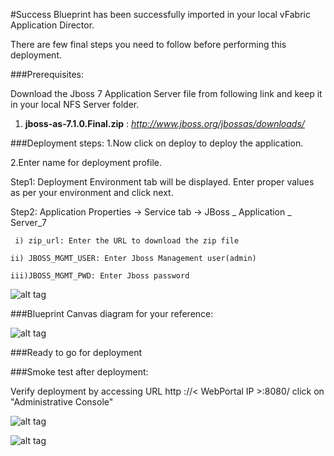 #Success
Blueprint has been successfully imported in your local vFabric Application Director. 

There are few final steps you need to follow before performing this deployment.

###Prerequisites:

Download the Jboss 7 Application Server file from following link and keep it in your local NFS Server folder.

1. **jboss-as-7.1.0.Final.zip** : 
    *http://www.jboss.org/jbossas/downloads/*


###Deployment steps:
1.Now click on deploy to deploy the application.

2.Enter name for deployment profile.

Step1: Deployment Environment tab will be displayed. Enter proper values as per your environment and click next.


Step2: Application Properties -> Service tab -> JBoss _ Application _ Server_7

  	 i) zip_url: Enter the URL to download the zip file 
 
    ii) JBOSS_MGMT_USER: Enter Jboss Management user(admin)  

    iii)JBOSS_MGMT_PWD: Enter Jboss password

![alt tag](https://raw.github.com/vmware-applicationdirector/solutions-import-beta/JBoss-Application-Server7-Service-50/Service-Property-Jboss.png)


###Blueprint Canvas diagram for your reference: 

![alt tag](https://raw.github.com/vmware-applicationdirector/solutions-import-beta/JBoss-Application-Server7-Service-50/JBoss-Application-Server7-Service-Blueprint-Canvas.png)

###Ready to go for deployment

###Smoke test after deployment:

Verify deployment by accessing URL http ://< WebPortal IP >:8080/
click on "Administrative Console"

![alt tag](https://raw.github.com/vmware-applicationdirector/solutions-import-beta/JBoss-Application-Server7-Service-50/Smoke-test-Login-page.png)


![alt tag](https://raw.github.com/vmware-applicationdirector/solutions-import-beta/JBoss-Application-Server7-Service-50/Smoke-test-Index-page.png)









 









